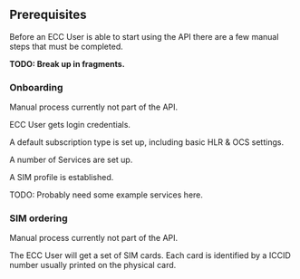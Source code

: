 ## Prerequisites

Before an ECC User is able to start using the API there are a few manual steps that must be completed.

__TODO: Break up in fragments.__

### Onboarding

Manual process currently not part of the API.

ECC User gets login credentials.

A default subscription type is set up, including basic HLR & OCS settings.

A number of Services are set up.

A SIM profile is established.

TODO: Probably need some example services here.

### SIM ordering

Manual process currently not part of the API.

The ECC User will get a set of SIM cards. Each card is identified by a ICCID number usually printed on the physical card. 
